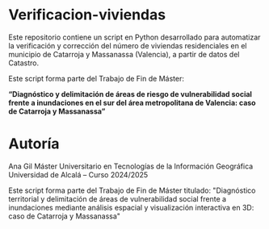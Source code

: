# Verificacion-viviendas
Este repositorio contiene un script en Python desarrollado para automatizar la verificación y corrección del número de viviendas residenciales en el municipio de Catarroja y Massanassa (Valencia), a partir de datos del Catastro.

Este script forma parte del Trabajo de Fin de Máster:

**“Diagnóstico y delimitación de áreas de riesgo de vulnerabilidad social frente a inundaciones en el sur del área metropolitana de Valencia: caso de Catarroja y Massanassa”**

# Autoría 
Ana Gil
Máster Universitario en Tecnologías de la Información Geográfica
Universidad de Alcalá – Curso 2024/2025

Este script forma parte del Trabajo de Fin de Máster titulado:
"Diagnóstico territorial y delimitación de áreas de vulnerabilidad social frente a inundaciones mediante análisis espacial y visualización interactiva en 3D: caso de Catarroja y Massanassa"

